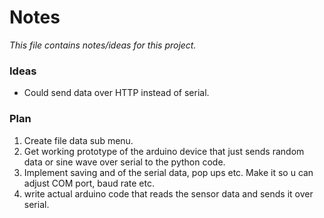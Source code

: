# Notes
_This file contains notes/ideas for this project._

### Ideas
- Could send data over HTTP instead of serial.

### Plan
1. Create file data sub menu.
2. Get working prototype of the arduino device that just sends random data or sine wave over serial to the python code.
3. Implement saving and of the serial data, pop ups etc. Make it so u can adjust COM port, baud rate etc.
4. write actual arduino code that reads the sensor data and sends it over serial.